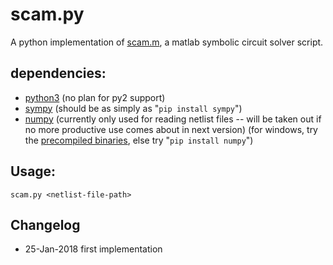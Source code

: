 # scam.py
A python implementation of [scam.m][scam], a  matlab symbolic circuit solver script.

## dependencies:
  - [python3][py3] (no plan for py2 support)
  - [sympy][sympy] (should be as simply as "`pip install sympy`")
  - [numpy][numpy] (currently only used for reading netlist files -- will be taken out if no more productive use comes about in next version)
  (for windows, try the [precompiled binaries][py_win_bin], else try "`pip install numpy`")

## Usage:
```shell
scam.py <netlist-file-path>
```


## Changelog
* 25-Jan-2018 first implementation

[scam]: https://www.swarthmore.edu/NatSci/echeeve1/Ref/mna/MNA6.html
[sympy]: http://www.sympy.org/en/index.html
[numpy]: http://www.numpy.org/
[py_win_bin]: https://www.lfd.uci.edu/~gohlke/pythonlibs/#numpy
[py3]: https://www.python.org/
